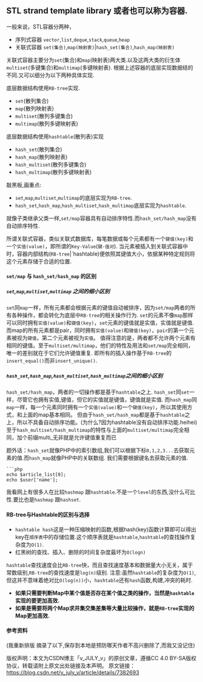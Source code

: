 ## STL strand template library 或者也可以称为容器. 

一般来说，STL容器分两种，

 - 序列式容器 `vector`,`list`,`deque`,`stack`,`queue`,`heap`
 - 关联式容器 `set(集合)`,`map(映射表)`|`hash_set(集合)`,`hash_map(映射表)`
 
关联式容器主要分为`set`(集合)和`map`(映射表)两大类.以及这两大类的衍生体`multiset`(多键集合)和`multimap`(多键映射表).
根据上述容器的底层实现数据结的不同.又可以细分为以下两种具体实现.

底层数据结构使用`RB-tree`实现.

 - `set`(散列集合)
 - `map`(散列映射表)
 - `multiset`(散列多键集合)
 - `multimap`(散列多键映射表)

底层数据结构使用`hashtable`(散列表)实现

 - `hash_set`(散列集合)
 - `hash_map`(散列映射表)
 - `hash_multiset`(散列多键集合)
 - `hash_multimap`(散列多键映射表)

敲黑板,画重点:
 
 - `set`,`map`,`multiset`,`multimap`的底层实现为`RB-tree`.
 - `hash_set`,`hash_map`,`hash_multiset`,`hash_multimap`底层实现为`hashtable`.

就像子类继承父类一样,`set/map`容器具有自动排序特性.而`hash_set/hash_map`没有自动排序特性.

所谓关联式容器，类似关联式数据库，每笔数据或每个元素都有一个`键值(key)`和一个`实值(value)`，即所谓的`Key-Value`(`键-值对`).
当元素被插入到关联式容器中时，容器内部结构(`RB-tree`|`hashtable)便依照其键值大小，依据某种特定规则将这个元素存储于合适的位置.

#### `set/map` 与 `hash_set/hash_map` 的区别 

##### `set`,`map`,`multiset`,`multimap` 之间的细小区别

`set`同`map`一样，所有元素都会根据元素的键值自动被排序，因为`set/map`两者的所有各种操作，都会转化为底层中`RB-tree`的相关操作行为.
`set`的元素不像`map`那样可以同时拥有`实值(value)`和`键值(key)`，`set`元素的键值就是实值，实值就是键值.
而map的所有元素都是pair，同时拥有`实值(value)`和`键值(key)`，`pair`的第一个元素被视为`键值`，第二个元素被视为`实值`。
值得注意的是，两者都不允许两个元素有相同的键值。至于`multiset/multimap`，他们的特性及用法和`set/map`完全相同，唯一的差别就在于它们允许键值重复.
即所有的插入操作基于`RB-tree`的`insert_equal()`而非`insert_unique()`.

##### `hash_set`,`hash_map`,`hash_multiset`,`hash_multimap`之间的细小区别

`hash_set/hash_map`，两者的一切操作都是基于`hashtable`之上.
`hash_set`同`set`一样，尽管它也拥有实值,键值，但它的实值就是键值，键值就是实值.
而`hash_map`同`map`一样，每一个元素同时拥有一个`实值(value)`和一个`键值(key)`，所以其使用方式，和上面的map基本相同。
但由于`hash_set/hash_map`都是基于`hashtable`之上，所以不具备自动排序功能。(为什么?因为hashtable没有自动排序功能.heihei)
至于`hash_multiset/hash_multimap`的特性与上面的`multiset/multimap`完全相同，加个前缀multi_无非就是允许键值重复而已

题外话：`hash_set`就像PHP中的索引数组,我们可以根据下标`0,1,2,3...`去获取元素的值.而`hash_map`就像PHP中的关联数组.
我们需要根据键名去获取元素的值.

    ```php
    echo $article_list[0];
    echo $user['name'];
    
我看网上有很多人在比较`hashmap` 跟`hashtable`.不是一个`level`的东西,没什么可比性.要比也是`hashmap` 跟`hashset`.
    
#### RB-tree与Hashtable的区别与选择

 - `hashtable hash`这是一种压缩映射的函数,根据hash(key)函数计算即可以得出key在`顺序表`中的存储位置.这个顺序表就是`hashtable`,`hashtable`的查找操作复杂度为`O(1)`.
 - 红黑树的查找、插入、删除的时间复杂度最坏为`O(logn)` 

`hashtable`查找速度会比`RB-tree`快，而且查找速度基本和数据量大小无关，属于常数级别,`RB-tree`的查找速度是`log(n)`级别.
注意:虽然`hashtable`的复杂度为`O(1)`,但这并不意味着绝对比`O(log(n))`小，`hashtable`还有`hash`函数,构建,冲突的耗时.

 - **如果只需要判断Map中某个值是否存在某个值之类的操作，当然是`hashtable`实现的要更加高效.**
 - **如果是需要将两个Map求并集交集差集等大量比较操作，就是`RB-tree`实现的Map更加高效.**
    
#### 参考资料

(我重新排版 摘录了以下,保存到本地是预防哪天作者不高兴删除了,而我又没记住)

版权声明：本文为CSDN博主「v_JULY_v」的原创文章，遵循CC 4.0 BY-SA版权协议，转载请附上原文出处链接及本声明。
原文链接：https://blog.csdn.net/v_july_v/article/details/7382693